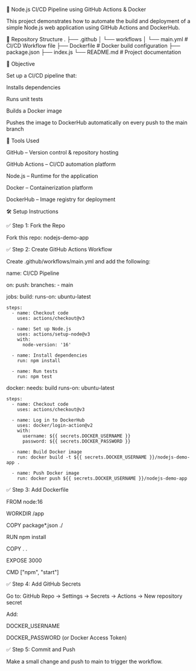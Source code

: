 
🚀 Node.js CI/CD Pipeline using GitHub Actions & Docker

This project demonstrates how to automate the build and deployment of a simple Node.js web application using GitHub Actions and DockerHub.

📁 Repository Structure
.
├── .github
│   └── workflows
│       └── main.yml      # CI/CD Workflow file
├── Dockerfile            # Docker build configuration
├── package.json
├── index.js
└── README.md             # Project documentation

🎯 Objective

Set up a CI/CD pipeline that:

Installs dependencies

Runs unit tests

Builds a Docker image

Pushes the image to DockerHub automatically on every push to the main branch

🔧 Tools Used

GitHub – Version control & repository hosting

GitHub Actions – CI/CD automation platform

Node.js – Runtime for the application

Docker – Containerization platform

DockerHub – Image registry for deployment

🛠️ Setup Instructions

✅ Step 1: Fork the Repo

Fork this repo: nodejs-demo-app

✅ Step 2: Create GitHub Actions Workflow

Create .github/workflows/main.yml and add the following:

name: CI/CD Pipeline

on:
  push:
    branches:
      - main

jobs:
  build:
    runs-on: ubuntu-latest

    steps:
      - name: Checkout code
        uses: actions/checkout@v3

      - name: Set up Node.js
        uses: actions/setup-node@v3
        with:
          node-version: '16'

      - name: Install dependencies
        run: npm install

      - name: Run tests
        run: npm test

  docker:
    needs: build
    runs-on: ubuntu-latest

    steps:
      - name: Checkout code
        uses: actions/checkout@v3

      - name: Log in to DockerHub
        uses: docker/login-action@v2
        with:
          username: ${{ secrets.DOCKER_USERNAME }}
          password: ${{ secrets.DOCKER_PASSWORD }}

      - name: Build Docker image
        run: docker build -t ${{ secrets.DOCKER_USERNAME }}/nodejs-demo-app .

      - name: Push Docker image
        run: docker push ${{ secrets.DOCKER_USERNAME }}/nodejs-demo-app

✅ Step 3: Add Dockerfile

FROM node:16

WORKDIR /app

COPY package*.json ./

RUN npm install

COPY . .

EXPOSE 3000

CMD ["npm", "start"]

✅ Step 4: Add GitHub Secrets

Go to:
GitHub Repo → Settings → Secrets → Actions → New repository secret

Add:

DOCKER_USERNAME

DOCKER_PASSWORD (or Docker Access Token)

✅ Step 5: Commit and Push

Make a small change and push to main to trigger the workflow.


